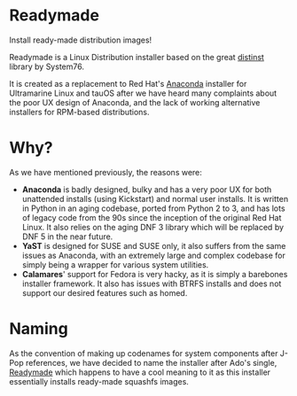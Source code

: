 # Readymade
Install ready-made distribution images!

Readymade is a Linux Distribution installer based on the great [distinst](https://github.com/pop-os/distinst) library by System76.

It is created as a replacement to Red Hat's [Anaconda](https://github.com/rhinstaller/anaconda) installer for Ultramarine Linux and tauOS after we have heard many complaints about the poor UX design of Anaconda, and the lack of working alternative installers for RPM-based distributions.

# Why?

As we have mentioned previously, the reasons were:

- **Anaconda** is badly designed, bulky and has a very poor UX for both unattended installs (using Kickstart) and normal user installs. It is written in Python in an aging codebase, ported from Python 2 to 3, and has lots of legacy code from the 90s since the inception of the original Red Hat Linux. It also relies on the aging DNF 3 library which will be replaced by DNF 5 in the near future.
- **YaST** is designed for SUSE and SUSE only, it also suffers from the same issues as Anaconda, with an extremely large and complex codebase for simply being a wrapper for various system utilities.
- **Calamares**' support for Fedora is very hacky, as it is simply a barebones installer framework. It also has issues with BTRFS installs and does not support our desired features such as homed.

# Naming

As the convention of making up codenames for system components after J-Pop references, we have decided to name the installer after Ado's single, [Readymade](https://youtu.be/jg09lNupc1s) which happens to have a cool meaning to it as this installer essentially installs ready-made squashfs images.
